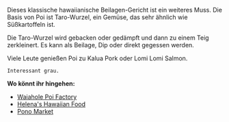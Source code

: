 Dieses klassische hawaiianische Beilagen-Gericht ist ein weiteres Muss. Die Basis von Poi ist Taro-Wurzel, ein Gemüse, das sehr ähnlich wie Süßkartoffeln ist.

Die Taro-Wurzel wird gebacken oder gedämpft und dann zu einem Teig zerkleinert. Es kann als Beilage, Dip oder direkt gegessen werden. 

Viele Leute genießen Poi zu Kalua Pork oder Lomi Lomi Salmon.

    Interessant grau.

**Wo könnt ihr hingehen:**
- [Waiahole Poi Factory](https://www.waiaholepoifactory.com/)
- [Helena's Hawaiian Food](https://helenashawaiianfood.com/index.html)
- [Pono Market](https://www.tripadvisor.com/Restaurant_Review-g60616-d1605297-Reviews-Pono_Market-Kapaa_Kauai_Hawaii.html)